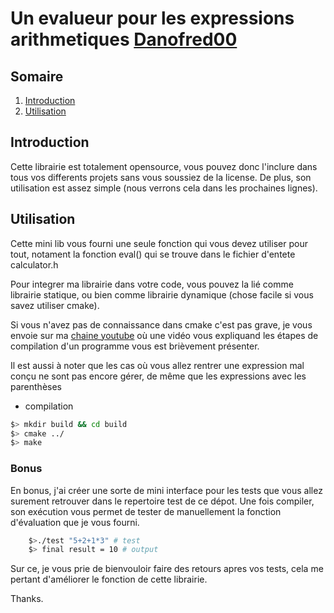 # Un evalueur pour les expressions arithmetiques [Danofred00](https://github.com/danofred00)


## Somaire
1. <a href="#intro">Introduction</a>
2. <a href="#usage">Utilisation</a>

## <h2 id="intro">Introduction</h2>

Cette librairie est totalement opensource, vous pouvez donc l'inclure dans tous vos differents projets sans vous soussiez de la license. De plus, son utilisation est assez simple (nous verrons cela dans les prochaines lignes).


## <h2 id="usage">Utilisation</h2>

Cette mini lib vous fourni une seule fonction qui vous devez utiliser pour tout, notament la fonction eval() qui se trouve dans le fichier d'entete calculator.h

Pour integrer ma librairie dans votre code, vous pouvez la lié comme librairie statique, ou bien comme librairie dynamique (chose facile si vous savez utiliser cmake).

Si vous n'avez pas de connaissance dans cmake c'est pas grave, je vous envoie sur ma [chaine youtube](https://youtube.com/harptutos) où une vidéo vous expliquand les étapes de compilation d'un programme vous est brièvement présenter.

Il est aussi à noter que les cas où vous allez rentrer une expression mal conçu ne sont pas encore gérer, de même que les expressions avec les parenthèses

- compilation
```sh
$> mkdir build && cd build
$> cmake ../
$> make
```

### Bonus
En bonus, j'ai créer une sorte de mini interface pour les tests que vous allez surement retrouver dans le repertoire test de ce dépot. Une fois compiler, son exécution vous permet de tester de manuellement la fonction d'évaluation que je vous fourni.

```sh
    $>./test "5+2+1*3" # test
    $> final result = 10 # output
```

Sur ce, je vous prie de bienvouloir faire des retours apres vos tests, cela me pertant d'améliorer le fonction de cette librairie.

Thanks.

